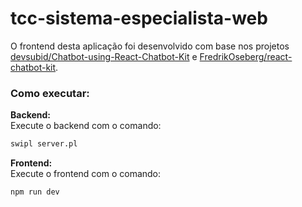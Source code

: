 # tcc-sistema-especialista-web

O frontend desta aplicação foi desenvolvido com base nos projetos [devsubid/Chatbot-using-React-Chatbot-Kit](https://github.com/devsubid/Chatbot-using-React-Chatbot-Kit) e [FredrikOseberg/react-chatbot-kit](https://github.com/FredrikOseberg/react-chatbot-kit).

### Como executar:

**Backend:**  
Execute o backend com o comando:

```bash
swipl server.pl
```

**Frontend:**  
Execute o frontend com o comando:

```bash
npm run dev
```
